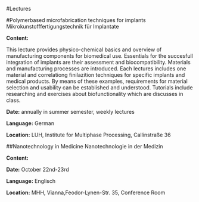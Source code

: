 #Lectures


#Polymerbased microfabrication techniques for implants
Mikrokunstofffertigungstechnik für Implantate

**Content:**

This lecture provides physico-chemical basics and overview of manufacturing components for biomedical use. Essentials for the succesfull integration of implants are their  assessment and biocompatibility. Materials and manufacturing processes are introduced. Each lectures includes one  material and correlationg finilazition techniques for  specific implants and medical products.
By means of these examples, requirements for material selection and usability can be established and understood.
Tutorials include researching and exercises about biofunctionality which are discusses in class.

**Date:** annually in summer semester, weekly lectures

**Language:** German

**Location:**  LUH, Institute for Multiphase Processing, Callinstraße 36



##Nanotechnology in Medicine
Nanotechnologie in der Medizin

**Content:**

**Date:** October 22nd-23rd

**Language:** Englisch

**Location:** MHH, Vianna,Feodor-Lynen-Str. 35, Conference Room




